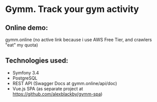 Gymm. Track your gym activity
==============================

Online demo:
--------------
gymm.online (no active link because i use AWS Free Tier, and crawlers "eat" my quota)

Technologies used:
------------------

* Symfony 3.4
* PostgreSQL
* REST API (Swagger Docs at gymm.online/api/doc)
* Vue.js SPA (as separate project at https://github.com/alexblackby/gymm-spa)
